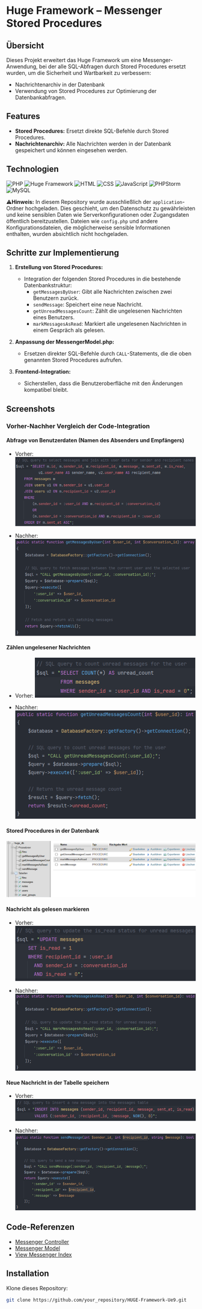 # Huge Framework – Messenger Stored Procedures

## Übersicht
Dieses Projekt erweitert das Huge Framework um eine Messenger-Anwendung, bei der alle SQL-Abfragen durch Stored Procedures ersetzt wurden, um die Sicherheit und Wartbarkeit zu verbessern:
- Nachrichtenarchiv in der Datenbank
- Verwendung von Stored Procedures zur Optimierung der Datenbankabfragen.

## Features
- **Stored Procedures:** Ersetzt direkte SQL-Befehle durch Stored Procedures.
- **Nachrichtenarchiv:** Alle Nachrichten werden in der Datenbank gespeichert und können eingesehen werden.

## Technologien
![PHP](https://img.shields.io/badge/PHP-8.1%2B-blue?logo=php&logoColor=white)
![Huge Framework](https://img.shields.io/badge/Huge_Framework-1.0-brightgreen)
![HTML](https://img.shields.io/badge/HTML-5-orange?logo=html5&logoColor=white)
![CSS](https://img.shields.io/badge/CSS-3-blue?logo=css3&logoColor=white)
![JavaScript](https://img.shields.io/badge/JavaScript-ES6%2B-yellow?logo=javascript&logoColor=white)
![PHPStorm](https://img.shields.io/badge/IDE-PHPStorm-purple?logo=phpstorm&logoColor=white)
![MySQL](https://img.shields.io/badge/Database-MySQL-lightblue?logo=mysql&logoColor=white)

⚠️**Hinweis:** In diesem Repository wurde ausschließlich der `application`-Ordner hochgeladen. Dies geschieht, um den Datenschutz zu gewährleisten und keine sensiblen Daten wie Serverkonfigurationen oder Zugangsdaten öffentlich bereitzustellen. Dateien wie `config.php` und andere Konfigurationsdateien, die möglicherweise sensible Informationen enthalten, wurden absichtlich nicht hochgeladen.

## Schritte zur Implementierung

1. **Erstellung von Stored Procedures:**
   - Integration der folgenden Stored Procedures in die bestehende Datenbankstruktur:
     - `getMessagesByUser`: Gibt alle Nachrichten zwischen zwei Benutzern zurück.
     - `sendMessage`: Speichert eine neue Nachricht.
     - `getUnreadMessagesCount`: Zählt die ungelesenen Nachrichten eines Benutzers.
     - `markMessagesAsRead`: Markiert alle ungelesenen Nachrichten in einem Gespräch als gelesen.

2. **Anpassung der MessengerModel.php:**
   - Ersetzen direkter SQL-Befehle durch `CALL`-Statements, die die oben genannten Stored Procedures aufrufen.

3. **Frontend-Integration:**
   - Sicherstellen, dass die Benutzeroberfläche mit den Änderungen kompatibel bleibt.

## Screenshots

### **Vorher-Nachher Vergleich der Code-Integration**

#### **Abfrage von Benutzerdaten (Namen des Absenders und Empfängers)**
- Vorher:
![Vorher](https://github.com/dino-2602/HUGE-Framework-Ue9/blob/main/huge/screenshots/abfrage_benutzerdaten_namen%20des%20absenders%20und%20empfaengers.png)

- Nachher:
![Nachher](https://github.com/dino-2602/HUGE-Framework-Ue9/blob/main/huge/screenshots/abfrage_benutzerdaten_namen%20des%20absenders%20und%20empfaengers_new.png)

#### **Zählen ungelesener Nachrichten**
- Vorher:
![Vorher](https://github.com/dino-2602/HUGE-Framework-Ue9/blob/main/huge/screenshots/count_unread_messages.png)

- Nachher:
![Nachher](https://github.com/dino-2602/HUGE-Framework-Ue9/blob/main/huge/screenshots/count_unread_messages_new.png)

#### **Stored Procedures in der Datenbank**
![Stored Procedures](https://github.com/dino-2602/HUGE-Framework-Ue9/blob/main/huge/screenshots/huge_db_stored_procedures.png)

#### **Nachricht als gelesen markieren**
- Vorher:
![Vorher](https://github.com/dino-2602/HUGE-Framework-Ue9/blob/main/huge/screenshots/mark_messages_as_read.png)

- Nachher:
![Nachher](https://github.com/dino-2602/HUGE-Framework-Ue9/blob/main/huge/screenshots/mark_messages_as_read_new.png)

#### **Neue Nachricht in der Tabelle speichern**
- Vorher:
![Vorher](https://github.com/dino-2602/HUGE-Framework-Ue9/blob/main/huge/screenshots/neue_message_in_tabelle.png)

- Nachher:
![Nachher](https://github.com/dino-2602/HUGE-Framework-Ue9/blob/main/huge/screenshots/neue_message_in_tabelle_new.png)

## Code-Referenzen

- [Messenger Controller](https://github.com/dino-2602/HUGE-Framework-Ue9/blob/main/huge/application/controller/MessengerController.php)
- [Messenger Model](https://github.com/dino-2602/HUGE-Framework-Ue9/blob/main/huge/application/model/MessengerModel.php)
- [View Messenger Index](https://github.com/dino-2602/HUGE-Framework-Ue9/blob/main/huge/application/view/messenger/index.php)

## Installation

Klone dieses Repository:

```bash
git clone https://github.com/your_repository/HUGE-Framework-Ue9.git
```

